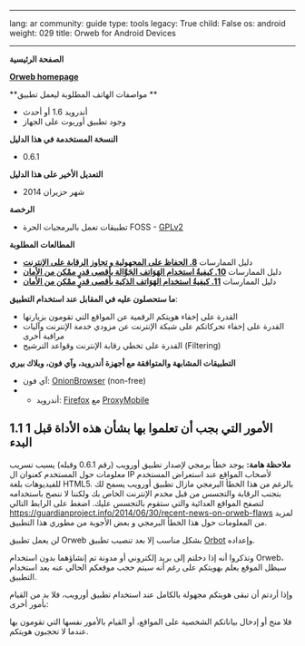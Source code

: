 

---

lang: ar
community: guide
type: tools
legacy: True
child: False
os: android
weight: 029
title: Orweb for Android Devices

---

**الصفحة الرئيسية**

[**Orweb homepage**](https://guardianproject.info/apps/orweb/)

**مواصفات الهاتف المطلوبة ليعمل تطبيق **

- أندرويد 1.6 أو أحدث
- وجود تطبيق أوربوت على الجهاز

**النسخة المستخدمة في هذا الدليل**

- 0.6.1

**التعديل الأخير على هذا الدليل**

- شهر حزيران 2014

**الرخصة** 

- تطبيقات تعمل بالبرمجيات الحرة  FOSS - [GPLv2](https://en.wikipedia.org/wiki/GPLv2)

**المطالعات المطلوبة**

- دليل الممارسات [**8. الحفاظ على المجهولية و تجاوز الرقابة على الإنترنت**](/ar/chapter_08)
- دليل الممارسات [**10. كيفيةُ استخدام الهَوَاتف الجَوَّالة بأقصى قدرٍ ممْكن من الأمان**](/ar/chapter_10)
- دليل الممارسات [**11. كيفيةُ استخدام الهَوَاتف الذكية بأقصى قدرٍ ممْكن من الأمان**](/ar/chapter_11)

**ما ستحصلون عليه في المقابل عند استخدام التطبيق**:

- القدرة على إخفاء هويتكم الرقمية عن المواقع التي تقومون بزيارتها
- القدرة على إخفاء تحركاتكم على شبكة الإنترنت عن مزودي خدمة الإنترنت وآليات مراقبة أخرى
- القدرة على تخطي رقابة الإنترنت وقواعد الترشيح (Filtering)

**التطبيقات المشابهة والمتوافقة مع أجهزة أندرويد، وآي فون، وبلاك بيري**

- آي فون: [OnionBrowser](https://mike.tig.as/onionbrowser/) (non-free)
- - أندرويد: [Firefox](https://play.google.com/store/apps/details?id=org.mozilla.firefox) مع [ProxyMobile](https://addons.mozilla.org/en-US/mobile/addon/proxy-mobile/)

## 1.1 1 الأمور التي بجب أن تعلموا بها بشأن هذه الأداة قبل البدء ##

**ملاحظة هامة:** يوجد خطأ برمجي لإصدار تطبيق أورويب (رقم 0.6.1 وقبله) يسبب تسريب معلومات حول المستخدم كعنوان ال IP لأصحاب المواقع عند استعراض المستخدم للفيديوهات بلغة HTML5. بالرغم من هذا الخطأ البرمجي مازال تطبيق أورويب يسمح لك بتجنب الرقابة والتجسس من قبل مخدم الإنترنت الخاص بك ولكننا لا ننصح باستخدامه لتصفح المواقع العدائية والتي ستقوم بالتجسس عليك. اضغط على الرابط التالي https://guardianproject.info/2014/06/30/recent-news-on-orweb-flaws لمزيد من المعلومات حول هذا الخطأ البرمجي و بعض الأجوبة من مطوري هذا التطبيق.

لن يعمل تطبيق Orweb بشكل مناسب إلا بعد تنصيب تطبيق [Orbot](/ar/Orbot_main) وإعداده.

وتذكروا أنه إذا دخلتم إلى بريد إلكتروني أو مدونة تم إنشاؤهما بدون استخدام Orweb، سيظل الموقع يعلم بهويتكم على رغم أنه سيتم حجب موقعكم الحالي عنه بعد استخدام التطبيق.

وإذا أردتم أن تبقى هويتكم مجهولة بالكامل عند استخدام تطبيق أورويب، فلا بد من القيام بأمور أخرى:

فلا منح أو إدخال بياناتكم الشخصية على المواقع، أو القيام بالأمور نفسها التي تقومون بها عندما لا تحجبون هويتكم.

